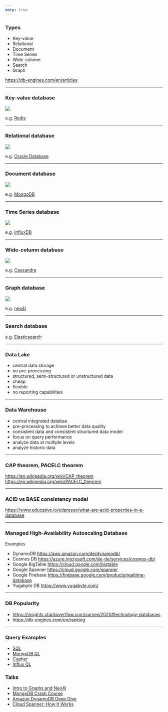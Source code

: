 ```yaml
---
marp: true
---
```


### Types

- Key-value
- Relational
- Document
- Time Series
- Wide-column
- Search
- Graph

https://db-engines.com/en/articles

----

### Key-value database

![](https://upload.wikimedia.org/wikipedia/commons/5/5b/KeyValue.PNG)

e.g. [Redis](https://redis.io/)

----

### Relational database

![](https://lh3.googleusercontent.com/proxy/O0eo7dIZT7zSnxgedWz1emRbsA3FiKm48lxqhqPb5KUWsa8z5A84A23h2H6r7Orlgs71S9CIrbRmKkAR2Y5VNC5HsHFPDZfE2s8)

e.g. [Oracle Database](https://www.oracle.com/de/database/technologies/)

----

### Document database

![](https://dv-website.s3.amazonaws.com/uploads/2018/09/dd-pic1.png)

e.g. [MongoDB](https://www.mongodb.com/de)

----

### Time Series database

![](https://i.stack.imgur.com/nKYTe.png)

e.g. [InfluxDB](https://www.influxdata.com/)

----

### Wide-column database

![](https://tech.ebayinc.com/assets/Uploads/Blog/2012/07/thinkmap.png)

e.g. [Cassandra](https://cassandra.apache.org)

----

### Graph database

![](https://pehei.de/en/posts/neo4j-graph-view-editor/bg.png)

e.g. [neo4j](https://neo4j.com/)

----

### Search database

e.g. [Elasticsearch](https://www.elastic.co/de/elasticsearch/)


----

### Data Lake

- central data storage
- no pre-processing
- structured, semi-structured or unstructured data
- cheap
- flexible
- no reporting capabilities

----

### Data Warehouse

- central integrated databae
- pre-processing to achieve better data quality
- consistent data and consistent structured data model
- focus on query performance
- analyze data at multiple levels
- analyze historic data

----

### CAP theorem, PACELC theorem

https://en.wikipedia.org/wiki/CAP_theorem
https://en.wikipedia.org/wiki/PACELC_theorem

----

### ACID vs BASE consistency model

https://www.educative.io/edpresso/what-are-acid-properties-in-a-database

----

### Managed High-Availability Autoscaling Database

Examples

- DynamoDB https://aws.amazon.com/de/dynamodb/
- Cosmos DB https://azure.microsoft.com/de-de/services/cosmos-db/
- Google BigTable https://cloud.google.com/bigtable
- Google Spanner https://cloud.google.com/spanner
- Google Firebase https://firebase.google.com/products/realtime-database
- Yugabyte DB https://www.yugabyte.com/

----

### DB Popularity

- https://insights.stackoverflow.com/survey/2020#technology-databases
- https://db-engines.com/en/ranking

----

### Query Examples

- [SQL](https://www.codecademy.com/learn/learn-sql/modules/learn-sql-queries/cheatsheet)
- [MongoDB QL](https://docs.mongodb.com/manual/reference/method/db.collection.aggregate/#examples)
- [Cypher](https://neo4j.com/developer/aggregation-returns-functions/)
- [Influx QL](https://docs.influxdata.com/influxdb/v1.8/concepts/crosswalk/#influxql)

### Talks

- [Intro to Graphs and Neo4j](https://www.youtube.com/watch?v=Go3P73-KV30)
- [MongoDB Crash Course](https://www.youtube.com/watch?v=-56x56UppqQ)
- [Amazon DynamoDB Deep Dive](https://www.youtube.com/watch?v=HaEPXoXVf2k)
- [Cloud Spanner: How It Works](https://www.youtube.com/watch?v=QPpSzxs_8bc)
